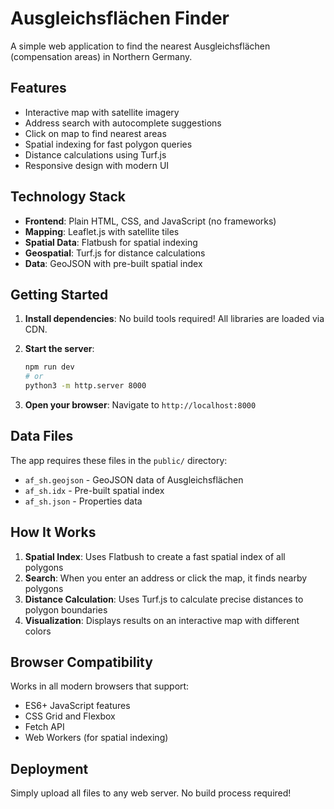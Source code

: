 # Ausgleichsflächen Finder

A simple web application to find the nearest Ausgleichsflächen (compensation areas) in Northern Germany.

## Features

- Interactive map with satellite imagery
- Address search with autocomplete suggestions
- Click on map to find nearest areas
- Spatial indexing for fast polygon queries
- Distance calculations using Turf.js
- Responsive design with modern UI

## Technology Stack

- **Frontend**: Plain HTML, CSS, and JavaScript (no frameworks)
- **Mapping**: Leaflet.js with satellite tiles
- **Spatial Data**: Flatbush for spatial indexing
- **Geospatial**: Turf.js for distance calculations
- **Data**: GeoJSON with pre-built spatial index

## Getting Started

1. **Install dependencies**: No build tools required! All libraries are loaded via CDN.

2. **Start the server**:

   ```bash
   npm run dev
   # or
   python3 -m http.server 8000
   ```

3. **Open your browser**: Navigate to `http://localhost:8000`

## Data Files

The app requires these files in the `public/` directory:

- `af_sh.geojson` - GeoJSON data of Ausgleichsflächen
- `af_sh.idx` - Pre-built spatial index
- `af_sh.json` - Properties data

## How It Works

1. **Spatial Index**: Uses Flatbush to create a fast spatial index of all polygons
2. **Search**: When you enter an address or click the map, it finds nearby polygons
3. **Distance Calculation**: Uses Turf.js to calculate precise distances to polygon boundaries
4. **Visualization**: Displays results on an interactive map with different colors

## Browser Compatibility

Works in all modern browsers that support:

- ES6+ JavaScript features
- CSS Grid and Flexbox
- Fetch API
- Web Workers (for spatial indexing)

## Deployment

Simply upload all files to any web server. No build process required!
